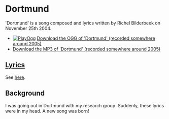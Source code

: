 # Dortmund

'Dortmund' is a song composed and lyrics written by Richel Bilderbeek on
November 25th 2004.

- [![PlayOgg](http://static.fsf.org/playogg/Play_ogg_80x15.png "I support PlayOgg!")](http://playogg.org) [Download the OGG of 'Dortmund' (recorded somewhere around 2005)](http://www.richelbilderbeek.nl/CD04_06Dortmund.ogg)
- [Download the MP3 of 'Dortmund' (recorded somewhere around 2005)](http://www.richelbilderbeek.nl/CD04_06Dortmund.mp3)

## [Lyrics](29_dortmund.txt)

See [here](29_dortmund.txt).

## Background

I was going out in Dortmund with my research group. Suddenly,
these lyrics were in my head. A new song was born!
